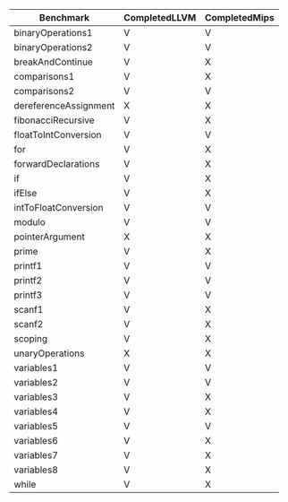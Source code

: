 | Benchmark             | CompletedLLVM | CompletedMips |
|-----------------------|---------------|---------------|
| binaryOperations1     | V             | V             |
| binaryOperations2     | V             | V             |
| breakAndContinue      | V             | X             |
| comparisons1          | V             | X             |
| comparisons2          | V             | V             |
| dereferenceAssignment | X             | X             |
| fibonacciRecursive    | V             | X             |
| floatToIntConversion  | V             | V             |
| for                   | V             | X             |
| forwardDeclarations   | V             | X             |
| if                    | V             | X             |
| ifElse                | V             | X             |
| intToFloatConversion  | V             | V             |
| modulo                | V             | V             |
| pointerArgument       | X             | X             |
| prime                 | V             | X             |
| printf1               | V             | V             |
| printf2               | V             | V             |
| printf3               | V             | V             |
| scanf1                | V             | X             |
| scanf2                | V             | X             |
| scoping               | V             | X             |
| unaryOperations       | X             | X             |
| variables1            | V             | V             |
| variables2            | V             | V             |
| variables3            | V             | X             |
| variables4            | V             | X             |
| variables5            | V             | V             |
| variables6            | V             | X             |
| variables7            | V             | X             |
| variables8            | V             | X             |
| while                 | V             | X             |

